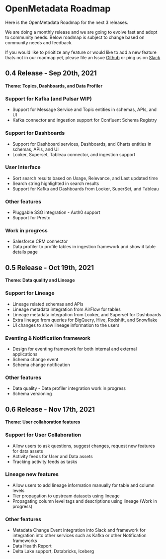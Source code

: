 # OpenMetadata Roadmap

Here is the OpenMetadata Roadmap for the next 3 releases.  

We are doing a monthly release and we are going to evolve fast and adopt to community needs.
Below roadmap is subject to change based on community needs and feedback.

If you would like to prioitize any feature or would like to add a new feature thats not in
our roadmap yet, please file an Issue [Github](https://github.com/open-metadata/OpenMetadata/issues) or ping us on [Slack](https://openmetadata.slack.com/join/shared_invite/zt-wksh1bww-iQGk45NTw6Tp4Q9UZd6QOw#/shared-invite/email) 


## 0.4 Release - Sep 20th, 2021

#### Theme:  Topics, Dashboards, and Data Profiler

### Support for Kafka (and Pulsar WIP)
* Support for Message Service and Topic entities in schemas, APIs, and UI
* Kafka connector and ingestion support for Confluent Schema Registry

### Support for Dashboards
* Support for Dashboard services, Dashboards, and Charts entities in schemas, APIs, and UI
* Looker, Superset, Tableau connector, and ingestion support

### User Interface
* Sort search results based on Usage, Relevance, and Last updated time
* Search string highlighted in search results
* Support for Kafka and Dashboards from Looker, SuperSet, and Tableau 

### Other features
* Pluggable SSO integration - Auth0 support
* Support for Presto

### Work in progress
* Salesforce CRM connector
* Data profiler to profile tables in ingestion framework and show it table details page



## 0.5 Release - Oct 19th, 2021

#### Theme: Data quality and Lineage


### Support for Lineage
* Lineage related schemas and APIs
* Lineage metadata integration from AirFlow for tables
* Lineage metadata  integration from Looker, and Superset for Dashboards
* Extra lineage from queries for BigQuery, Hive, Redshift, and Snowflake
* UI changes to show lineage information to the users

### Eventing & Notification framework
* Design for eventing framework for both internal and external applications
* Schema change event
* Schema change notification

### Other features
* Data quality - Data profiler integration work in progress
* Schema versioning


## 0.6 Release - Nov 17th, 2021

#### Theme: User collaboration features

### Support for User Collaboration
* Allow users to ask questions, suggest changes, request new features for data assets
* Activity feeds for User and Data assets
* Tracking activity feeds as tasks

### Lineage new features
* Allow users to add lineage information manually for table and column levels
* Tier propagation to upstream datasets using lineage
* Propagating column level tags and descriptions using lineage (Work in progress)

### Other features
* Metadata Change Event integration into Slack and framework for integration into other services such as Kafka or other Notification frameworks
* Data Health Report
* Delta Lake support,  Databricks, Iceberg



